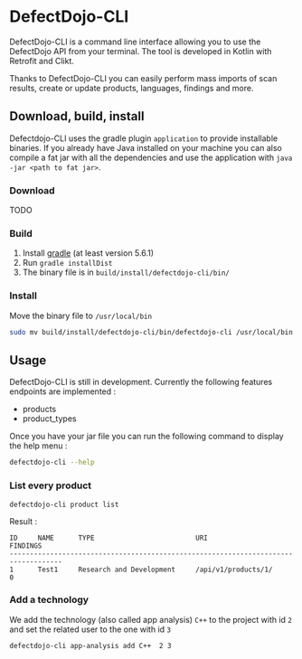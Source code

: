 # DefectDojo-CLI

DefectDojo-CLI is a command line interface allowing you to use the DefectDojo API from your terminal.
The tool is developed in Kotlin with Retrofit and Clikt.


Thanks to DefectDojo-CLI you can easily perform mass imports of scan results, create or update products, languages, 
findings and more.

## Download, build, install

Defectdojo-CLI uses the gradle plugin `application` to provide installable binaries.
If you already have Java installed on your machine you can also compile a fat jar with all the dependencies and
use the application with `java -jar <path to fat jar>`.

### Download

TODO

### Build
1. Install [gradle](https://gradle.org/install/) (at least version 5.6.1)
2. Run `gradle installDist`
3. The binary file is in `build/install/defectdojo-cli/bin/`

### Install

Move the binary file to `/usr/local/bin`

~~~bash
sudo mv build/install/defectdojo-cli/bin/defectdojo-cli /usr/local/bin
~~~

## Usage

DefectDojo-CLI is still in development.
Currently the following features endpoints are implemented :

- products
- product_types

Once you have your jar file you can run the following command to display the help menu :

~~~bash
defectdojo-cli --help
~~~

### List every product 

~~~
defectdojo-cli product list
~~~

Result :
~~~
ID     NAME      TYPE                         URI                     FINDINGS     
-----------------------------------------------------------------------------------
1      Test1     Research and Development     /api/v1/products/1/     0      
~~~

### Add a technology 

We add the technology (also called app analysis) `C++` to the project with id `2` and set the related user to
the one with id `3`
~~~
defectdojo-cli app-analysis add C++  2 3
~~~
